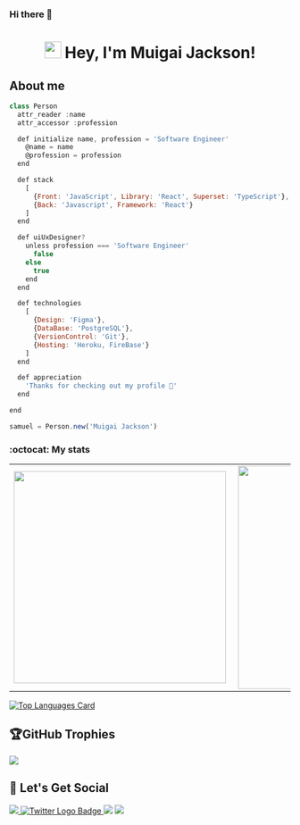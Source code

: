### Hi there 👋
<h1 align="center"><img src="https://raw.githubusercontent.com/iampavangandhi/iampavangandhi/master/gifs/Hi.gif" width="30px"> Hey, I'm Muigai Jackson!</h1>

## About me
```javascript
class Person
  attr_reader :name
  attr_accessor :profession

  def initialize name, profession = 'Software Engineer'
    @name = name
    @profession = profession
  end

  def stack
    [
      {Front: 'JavaScript', Library: 'React', Superset: 'TypeScript'}, 
      {Back: 'Javascript', Framework: 'React'}
    ]
  end

  def uiUxDesigner?
    unless profession === 'Software Engineer'
      false
    else
      true
    end
  end

  def technologies
    [
      {Design: 'Figma'},
      {DataBase: 'PostgreSQL'}, 
      {VersionControl: 'Git'},
      {Hosting: 'Heroku, FireBase'}
    ]
  end

  def appreciation
    'Thanks for checking out my profile 🤗'
  end

end

samuel = Person.new('Muigai Jackson')
```


### :octocat: My stats
<table>
  <tr>
    <td><img width="380px" align="left" src="https://github-readme-stats.vercel.app/api?username=Muigai-Jackson&show_icons=true&count_private=true&include_all_commits=true&theme=tokyonight"/></td>
    <td><img width="400px" align="right" src="https://github-readme-streak-stats.herokuapp.com/?user=Muigai-Jackson&show_icons=true&locale=en&layout=compact&theme=tokyonight"/></td>
  
  </tr>   
</table>

<!-- ## Languages -->

 [![Top Languages Card](https://github-readme-stats.vercel.app/api/top-langs/?username=Muigai-Jackson&layout=compact&show_icons=true&theme=tokyonight&hide=css,html)](https://github.com/Muigai-Jackson/github-readme-stats)
 

## 🏆GitHub Trophies
![](https://github-profile-trophy.vercel.app/?username=Muigai-Jackson&theme=oldie&no-frame=true&no-bg=true&margin-w=4)

## 🥳 Let's Get Social
<!-- 🌐 Follow me around the web! -->
<a href="mailto:muigaijackson08@gmail.com" target="_blank">
<img src="https://img.shields.io/badge/Gmail-D14836?style=for-the-badge&logo=gmail&logoColor=white">
</a>
<a href="https://www.twitter.com/perseyjackson14" target="_blank">
    <img 
        src="https://img.shields.io/badge/Twitter-1DA1F2?style=for-the-badge&logo=twitter&logoColor=white"
        alt="Twitter Logo Badge"
    >
</a>
<a href="https://www.linkedin.com/in/muigai-jackson/" target="_blank">
<img src="https://img.shields.io/badge/linkedin-%230077B5.svg?style=for-the-badge&logo=linkedin&logoColor=white"></a>

<a href="https://medium.com/@Muigai-Jackson" target="_blank">
<img src="https://img.shields.io/badge/-Medium-000000?style=for-the-badge&logo=medium&logoColor="></a>
